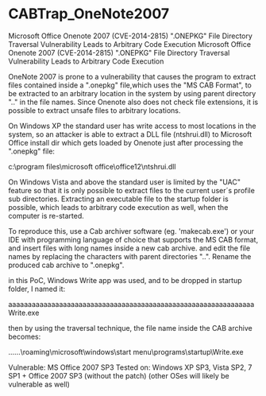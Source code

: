 # CABTrap_OneNote2007
Microsoft Office Onenote 2007 (CVE-2014-2815) ".ONEPKG" File Directory Traversal Vulnerability Leads to Arbitrary Code Execution
Microsoft Office Onenote 2007 (CVE-2014-2815) ".ONEPKG" File Directory Traversal Vulnerability Leads to Arbitrary Code Execution

OneNote 2007 is prone to a vulnerability that causes the program to extract files contained inside a ".onepkg"
file,which uses the "MS CAB Format", to be extracted to an arbitrary location in the system by using parent directory 
"\..\" in the file names.
Since Onenote also does not check file extensions, it is possible to extract unsafe files to arbitrary locations. 

On Windows XP the standard user has write access to most locations in the system, so an attacker is able to extract a DLL
file (ntshrui.dll) to Microsoft Office install dir which gets loaded by Onenote just after processing the ".onepkg" file:

c:\program files\microsoft office\office12\ntshrui.dll

On Windows Vista and above the standard user is limited by the "UAC" feature so that it is only possible to extract files to the 
current user´s profile sub directories. Extracting an executable file to the startup folder is possible, which leads to
arbitrary code execution as well, when the computer is re-started.

To reproduce this, use a Cab archiver software (eg. 'makecab.exe') or your IDE with programming language of choice that supports
the MS CAB format, and insert files with long names inside a new cab archive. 
 and edit the file names by replacing the characters with parent directories "\..\".
Rename the produced cab archive to ".onepkg".

in this PoC, Windows Write app was used, and to be dropped in startup folder, I named it:

aaaaaaaaaaaaaaaaaaaaaaaaaaaaaaaaaaaaaaaaaaaaaaaaaaaaaaaaaaaaaaaWrite.exe

then by using the traversal technique, the file name inside the CAB archive becomes:

..\..\..\roaming\microsoft\windows\start menu\programs\startup\Write.exe


Vulnerable: MS Office 2007 SP3
Tested on: Windows XP SP3, Vista SP2, 7 SP1 + Office 2007 SP3 (without the patch)
(other OSes will likely be vulnerable as well)
